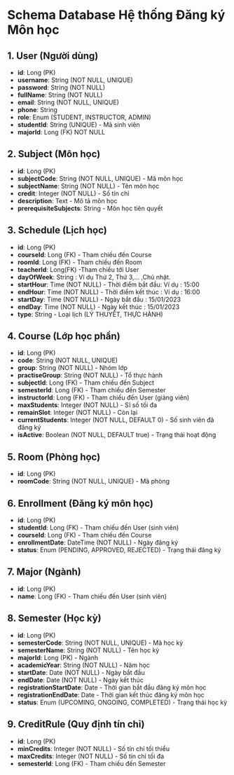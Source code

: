 # Schema Database Hệ thống Đăng ký Môn học

## 1. User (Người dùng)
- **id**: Long (PK)
- **username**: String (NOT NULL, UNIQUE)
- **password**: String (NOT NULL)
- **fullName**: String (NOT NULL)
- **email**: String (NOT NULL, UNIQUE)
- **phone**: String
- **role**: Enum (STUDENT, INSTRUCTOR, ADMIN)
- **studentId**: String (UNIQUE) - Mã sinh viên
- **majorId**: Long (FK) NOT NULL

## 2. Subject (Môn học)
- **id**: Long (PK)
- **subjectCode**: String (NOT NULL, UNIQUE) - Mã môn học
- **subjectName**: String (NOT NULL) - Tên môn học
- **credit**: Integer (NOT NULL) - Số tín chỉ
- **description**: Text - Mô tả môn học
- **prerequisiteSubjects**: String - Môn học tiên quyết

## 3. Schedule (Lịch học)
- **id**: Long (PK)
- **courseId**: Long (FK) - Tham chiếu đến Course
- **roomId**: Long (FK) - Tham chiếu đến Room
- **teacherId**: Long(FK) -Tham chiếu tới User
- **dayOfWeek**: String : Ví dụ Thứ 2, Thứ 3,... ,Chủ nhật.
- **startHour**: Time (NOT NULL) - Thời điểm bắt đầu: Ví dụ : 15:00
- **endHour**: Time (NOT NULL) - Thời điểm kết thúc : Ví dụ : 16:00
- **startDay**: Time (NOT NULL) - Ngày bắt đầu : 15/01/2023
- **endDay**: Time (NOT NULL) - Ngày kết thúc : 15/01/2023
- **type**: String - Loại lịch (LÝ THUYẾT, THỰC HÀNH)

## 4. Course (Lớp học phần)
- **id**: Long (PK)
- **code**: String (NOT NULL, UNIQUE)
- **group**: String (NOT NULL) - Nhóm lớp
- **practiseGroup**: String (NOT NULL) - Tổ thực hành
- **subjectId**: Long (FK) - Tham chiếu đến Subject
- **semesterId**: Long (FK) - Tham chiếu đến Semester
- **instructorId**: Long (FK) - Tham chiếu đến User (giảng viên)
- **maxStudents**: Integer (NOT NULL) - Sĩ số tối đa
- **remainSlot**: Integer (NOT NULL) - Còn lại
- **currentStudents**: Integer (NOT NULL, DEFAULT 0) - Số sinh viên đã đăng ký
- **isActive**: Boolean (NOT NULL, DEFAULT true) - Trạng thái hoạt động

## 5. Room (Phòng học)
- **id**: Long (PK)
- **roomCode**: String (NOT NULL, UNIQUE) - Mã phòng

## 6. Enrollment (Đăng ký môn học)
- **id**: Long (PK)
- **studentId**: Long (FK) - Tham chiếu đến User (sinh viên)
- **courseId**: Long (FK) - Tham chiếu đến Course
- **enrollmentDate**: DateTime (NOT NULL) - Ngày đăng ký
- **status**: Enum (PENDING, APPROVED, REJECTED) - Trạng thái đăng ký

## 7. Major (Ngành)
- **id**: Long (PK)
- **name**: Long (FK) - Tham chiếu đến User (sinh viên)

## 8. Semester (Học kỳ)
- **id**: Long (PK)
- **semesterCode**: String (NOT NULL, UNIQUE) - Mã học kỳ
- **semesterName**: String (NOT NULL) - Tên học kỳ
- **majorId**: Long (PK) - Ngành
- **academicYear**: String (NOT NULL) - Năm học
- **startDate**: Date (NOT NULL) - Ngày bắt đầu
- **endDate**: Date (NOT NULL) - Ngày kết thúc
- **registrationStartDate**: Date - Thời gian bắt đầu đăng ký môn học
- **registrationEndDate**: Date - Thời gian kết thúc đăng ký môn học
- **status**: Enum (UPCOMING, ONGOING, COMPLETED) - Trạng thái học kỳ

## 9. CreditRule (Quy định tín chỉ)
- **id**: Long (PK)
- **minCredits**: Integer (NOT NULL) - Số tín chỉ tối thiểu
- **maxCredits**: Integer (NOT NULL) - Số tín chỉ tối đa
- **semesterId**: Long (FK) - Tham chiếu đến Semester
